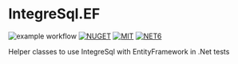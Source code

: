 # IntegreSql.EF
![example workflow](https://github.com/mcctomsk/IntegreSql.EF/actions/workflows/dotnet.yml/badge.svg)
[![NUGET](https://badge.fury.io/nu/MccSoft.IntegreSql.EF.svg)](https://www.nuget.org/packages/MccSoft.IntegreSql.EF/)
[![MIT](https://img.shields.io/dub/l/vibe-d.svg)](https://opensource.org/licenses/MIT)
[![NET6](https://img.shields.io/badge/-.NET%206.0-blueviolet)](https://dotnet.microsoft.com/en-us/download/dotnet/6.0)

Helper classes to use IntegreSql with EntityFramework in .Net tests
